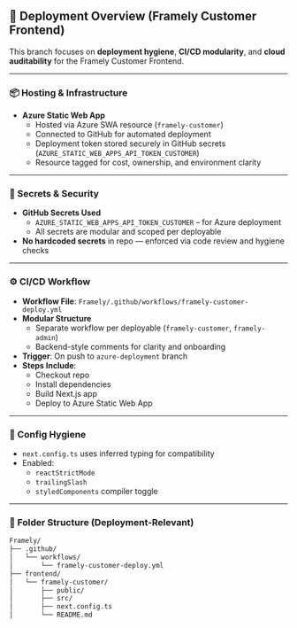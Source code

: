 ## 🚀 Deployment Overview (Framely Customer Frontend)

This branch focuses on **deployment hygiene**, **CI/CD modularity**, and **cloud auditability** for the Framely Customer Frontend.

---

### 📦 Hosting & Infrastructure

- **Azure Static Web App**  
  - Hosted via Azure SWA resource (`framely-customer`)
  - Connected to GitHub for automated deployment
  - Deployment token stored securely in GitHub secrets (`AZURE_STATIC_WEB_APPS_API_TOKEN_CUSTOMER`)
  - Resource tagged for cost, ownership, and environment clarity

---

### 🔐 Secrets & Security

- **GitHub Secrets Used**
  - `AZURE_STATIC_WEB_APPS_API_TOKEN_CUSTOMER` – for Azure deployment
  - All secrets are modular and scoped per deployable
- **No hardcoded secrets** in repo — enforced via code review and hygiene checks

---

### ⚙️ CI/CD Workflow

- **Workflow File**: `Framely/.github/workflows/framely-customer-deploy.yml`
- **Modular Structure**
  - Separate workflow per deployable (`framely-customer`, `framely-admin`)
  - Backend-style comments for clarity and onboarding
- **Trigger**: On push to `azure-deployment` branch
- **Steps Include**:
  - Checkout repo
  - Install dependencies
  - Build Next.js app
  - Deploy to Azure Static Web App

---

### 🧼 Config Hygiene

- `next.config.ts` uses inferred typing for compatibility
- Enabled:
  - `reactStrictMode`
  - `trailingSlash`
  - `styledComponents` compiler toggle

---

### 📁 Folder Structure (Deployment-Relevant)

```bash
Framely/
├── .github/
│   └── workflows/
│       └── framely-customer-deploy.yml
├── frontend/
│   └── framely-customer/
│       ├── public/
│       ├── src/
│       ├── next.config.ts
│       └── README.md  
```


